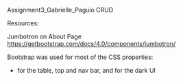 Assignment3_Gabrielle_Paguio
CRUD

Resources:

Jumbotron on About Page
https://getbootstrap.com/docs/4.0/components/jumbotron/

Bootstrap was used for most of the CSS properties:
-  for the table, top and nav bar, and for the dark UI